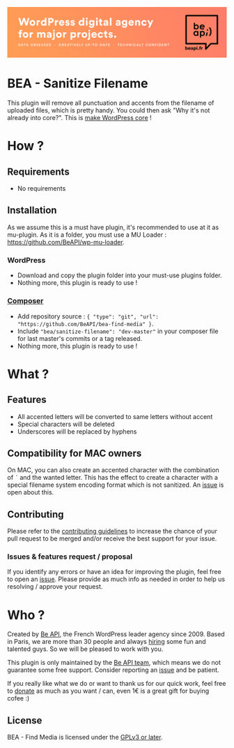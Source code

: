<a href="https://beapi.fr">![Be API Github Banner](assets/images/banner-github.png)</a>

# BEA - Sanitize Filename

This plugin will remove all punctuation and accents from the filename of uploaded files, which is pretty handy.
You could then ask "Why it's not already into core?". This is [make WordPress core](https://core.trac.wordpress.org/ticket/22363) !

# How ?

## Requirements

- No requirements

## Installation

As we assume this is a must have plugin, it's recommended to use at it as mu-plugin. As it is a folder, you must use a MU Loader : https://github.com/BeAPI/wp-mu-loader.

### WordPress

- Download and copy the plugin folder into your must-use plugins folder.
- Nothing more, this plugin is ready to use !

### [Composer](http://composer.rarst.net/)

- Add repository source : `{ "type": "git", "url": "https://github.com/BeAPI/bea-find-media" }`.
- Include `"bea/sanitize-filename": "dev-master"` in your composer file for last master's commits or a tag released.
- Nothing more, this plugin is ready to use !

# What ?

## Features

* All accented letters will be converted to same letters without accent
* Special characters will be deleted
* Underscores will be replaced by hyphens

## Compatibility for MAC owners

On MAC, you can also create an accented character with the combination of *<code>`</code>* and the wanted letter. This has the effect to create a character with a special filename system encoding format which is not sanitized.
An [issue](https://github.com/BeAPI/bea-sanitize-filename/issues/1) is open about this.
  
## Contributing

Please refer to the [contributing guidelines](.github/CONTRIBUTING.md) to increase the chance of your pull request to be merged and/or receive the best support for your issue.

### Issues & features request / proposal

If you identify any errors or have an idea for improving the plugin, feel free to open an [issue](../../issues/new). Please provide as much info as needed in order to help us resolving / approve your request.

# Who ?

Created by [Be API](https://beapi.fr), the French WordPress leader agency since 2009. Based in Paris, we are more than 30 people and always [hiring](https://beapi.workable.com) some fun and talented guys. So we will be pleased to work with you.

This plugin is only maintained by the [Be API team](https://beapi.fr), which means we do not guarantee some free support. Consider reporting an [issue](#issues--features-request--proposal) and be patient.

If you really like what we do or want to thank us for our quick work, feel free to [donate](https://www.paypal.me/BeAPI) as much as you want / can, even 1€ is a great gift for buying cofee :)

## License

BEA - Find Media is licensed under the [GPLv3 or later](LICENSE.md).
